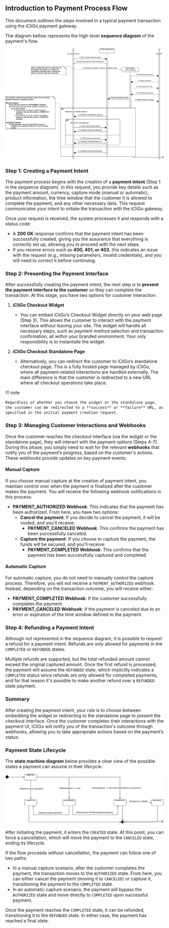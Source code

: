 ## Introduction to Payment Process Flow

This document outlines the steps involved in a typical payment transaction using the iCliGo payment gateway.

The diagram bellow represents the high-level **sequence diagram** of the payment's flow.

![](assets/seq-diagram.jpg)

### Step 1: Creating a Payment Intent

The payment process begins with the creation of a **payment intent** (Step 1 in the sequence diagram). In this request, you provide key details such as the payment amount, currency, capture mode (manual or automatic), product information, the time window that the customer it is allowed to complete the payment, and any other necessary data. This request communicates your intent to initiate the transaction with the iCliGo gateway.

Once your request is received, the system processes it and responds with a status code:
- A **200 OK** response confirms that the payment intent has been successfully created, giving you the assurance that everything is correctly set up, allowing you to proceed with the next steps.
- If you receive errors such as **400, 401, or 403**, this indicates an issue with the request (e.g., missing parameters, invalid credentials), and you will need to correct it before continuing.

### Step 2: Presenting the Payment Interface

After successfully creating the payment intent, the next step is to **present the payment interface to the customer** so they can complete the transaction. At this stage, you have two options for customer interaction:

1. **iCliGo Checkout Widget**
    - You can embed iCliGo’s Checkout Widget directly on your web page (Step 3). This allows the customer to interact with the payment interface without leaving your site. The widget will handle all necessary steps, such as payment method selection and transaction confirmation, all within your branded environment. Your only responsibility is to instantiate the widget.

2. **iCliGo Checkout Standalone Page**
    - Alternatively, you can redirect the customer to iCliGo’s standalone checkout page. This is a fully hosted page managed by iCliGo, where all payment-related interactions are handled externally. The main difference is that the customer is redirected to a new URL where all checkout operations take place.

!!! note

    Regardless of whether you choose the widget or the standalone page, the customer can be redirected to a **success** or **failure** URL, as specified in the initial payment creation request.

### Step 3: Managing Customer Interactions and Webhooks

Once the customer reaches the checkout interface (via the widget or the standalone page), they will interact with the payment options (Steps 4-7). During this phase, you simply need to wait for the relevant **webhooks** that notify you of the payment’s progress, based on the customer's actions. These webhooks provide updates on key payment events:

#### Manual Capture
If you choose manual capture at the creation of payment intent, you maintain control over when the payment is finalized after the customer makes the payment. You will receive the following webhook notifications in this process:

- **PAYMENT_AUTHORIZED Webhook**: This indicates that the payment has been authorized. From here, you have two options:
    - **Cancel the payment**: If you decide to cancel the payment, it will be voided, and you'll receive:
        - **PAYMENT_CANCELED Webhook**: This confirms the payment has been successfully canceled.
    - **Capture the payment**: If you choose to capture the payment, the funds will be secured, and you'll receive:
        - **PAYMENT_COMPLETED Webhook**: This confirms that the payment has been successfully captured and completed.

#### Automatic Capture

For automatic capture, you do not need to manually control the capture process. Therefore, you will not receive a `PAYMENT_AUTHORIZED` webhook. Instead, depending on the transaction outcome, you will receive either:
- **PAYMENT_COMPLETED Webhook**: If the customer successfully completes the payment.
- **PAYMENT_CANCELED Webhook**: If the payment is canceled due to an error or expiration of the time window defined to the payment.

### Step 4: Refunding a Payment Intent

Although not represented in the sequence diagram, it is possible to request a refund for a payment intent. Refunds are only allowed for payments in the `COMPLETED` or `REFUNDED` states.

Multiple refunds are supported, but the total refunded amount cannot exceed the original captured amount. Once the first refund is processed, the payment will assume the `REFUNDED` state, which implicitly indicates a `COMPLETED` status since refunds are only allowed for completed payments, and for that reason it's possible to make another refund over a `REFUNDED` state payment.

### Summary

After creating the payment intent, your role is to choose between embedding the widget or redirecting to the standalone page to present the checkout interface. Once the customer completes their interactions with the payment UI, iCliGo will notify you of the transaction's outcome through webhooks, allowing you to take appropriate actions based on the payment’s status.


### Payment State Lifecycle

The **state machine diagram** below provides a clear view of the possible states a payment can assume in their lifecycle.

![](assets/state-diagram.jpg)

After initiating the payment, it enters the `CREATED` state. At this point, you can force a cancellation, which will move the payment to the `CANCELED` state, ending its lifecycle.

If the flow proceeds without cancellation, the payment can follow one of two paths:
- In a manual capture scenario, after the customer completes the payment, the transaction moves to the `AUTHORIZED` state. From here, you can either cancel the payment (moving it to `CANCELED`) or capture it, transitioning the payment to the `COMPLETED` state.
- In an automatic capture scenario, the payment will bypass the `AUTHORIZED` state and move directly to `COMPLETED` upon successful payment.

Once the payment reaches the `COMPLETED` state, it can be refunded, transitioning it to the `REFUNDED` state. In either case, the payment has reached a final state.
